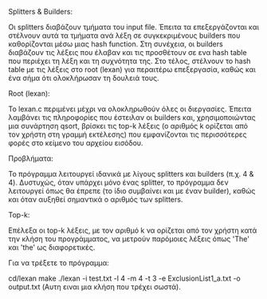 Splitters & Builders:

Οι splitters διαβάζουν τμήματα του input file. Έπειτα τα επεξεργάζονται και στέλνουν αυτά τα τμήματα ανά λέξη σε συγκεκριμένους builders που καθορίζονται μέσω μιας hash function. Στη συνέχεια, οι builders διαβάζουν τις λέξεις που έλαβαν και τις προσθέτουν σε ενα hash table που περιέχει τη λέξη και τη συχνότητα της. Στο τέλος, στέλνουν το hash table με τις λέξεις στο root (lexan) για περαιτέρω επεξεργασία, καθώς και ένα σήμα ότι ολοκλήρωσαν τη δουλειά τους.

Root (lexan):

Το lexan.c περιμένει μέχρι να ολοκληρωθούν όλες οι διεργασίες. Έπειτα λαμβάνει τις πληροφορίες που έστειλαν οι builders και, χρησιμοποιώντας μια συνάρτηση qsort, βρίσκει τις top-k λέξεις (ο αριθμός k ορίζεται από τον χρήστη στη γραμμή εκτέλεσης) που εμφανίζονται τις περισσότερες φορές στο κείμενο του αρχείου εισόδου.

Προβλήματα:

Το πρόγραμμα λειτουργεί ιδανικά με λίγους splitters και builders (π.χ. 4 & 4). Δυστυχώς, όταν υπάρχει μόνο ένας splitter, το πρόγραμμα δεν λειτουργεί όπως θα έπρεπε (το ίδιο συμβαίνει και με έναν builder), καθώς και όταν αυξηθεί σημαντικά ο αριθμός των splitters.

Top-k:

Επέλεξα οι top-k λέξεις, με τον αριθμό k να ορίζεται από τον χρήστη κατά την κλήση του προγράμματος, να μετρούν παρόμοιες λέξεις όπως 'The' και 'the' ως διαφορετικές.

Για να τρέξετε το πρόγραμμα:

cd/lexan
make
./lexan -i test.txt -l 4 -m 4 -t 3 -e ExclusionList1_a.txt -o output.txt (Αυτη ειναι μια κλήση που τρέχει σωστά).

